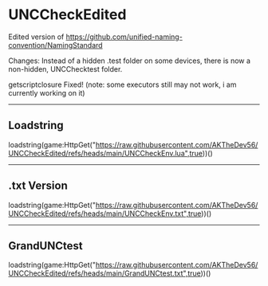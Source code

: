 # UNCCheckEdited


Edited version of https://github.com/unified-naming-convention/NamingStandard


Changes: Instead of a hidden .test folder on some devices, there is now a non-hidden, UNCChecktest folder.

getscriptclosure Fixed!  (note: some executors still may not work, i am currently working on it)

----------
Loadstring
----------


loadstring(game:HttpGet("https://raw.githubusercontent.com/AKTheDev56/UNCCheckEdited/refs/heads/main/UNCCheckEnv.lua",true))()


-----------------
.txt Version
-----------------

loadstring(game:HttpGet("https://raw.githubusercontent.com/AKTheDev56/UNCCheckEdited/refs/heads/main/UNCCheckEnv.txt",true))()


------------
GrandUNCtest
------------

loadstring(game:HttpGet("https://raw.githubusercontent.com/AKTheDev56/UNCCheckEdited/refs/heads/main/GrandUNCtest.txt",true))()
